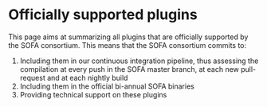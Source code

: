 # Officially supported plugins

This page aims at summarizing all plugins that are officially supported by the SOFA consortium.
This means that the SOFA consortium commits to:
1. Including them in our continuous integration pipeline, thus assessing the compilation at every push in the SOFA master branch, at each new pull-request and at each nightly build
2. Including them in the official bi-annual SOFA binaries 
3. Providing technical support on these plugins

